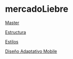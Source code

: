 # mercadoLiebre

[Master](https://github.com/LudmilaMiceli/mercadoLiebre)

[Estructura](https://github.com/LudmilaMiceli/mercadoLiebre/tree/estructura)  

[Estilos](https://github.com/LudmilaMiceli/mercadoLiebre/tree/estilos)  

[Diseño Adaptativo Mobile](https://github.com/LudmilaMiceli/mercadoLiebre/tree/adaptativo)
